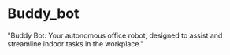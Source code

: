 # Buddy_bot
"Buddy Bot: Your autonomous office robot, designed to assist and streamline indoor tasks in the workplace."

